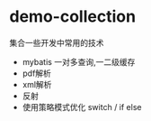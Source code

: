 # demo-collection
集合一些开发中常用的技术
- mybatis 一对多查询,一二级缓存
- pdf解析
- xml解析
- 反射
- 使用策略模式优化 switch / if else